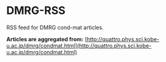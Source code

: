 # DMRG-RSS

RSS feed for DMRG cond-mat articles.

**Articles are aggregated from:** [http://quattro.phys.sci.kobe-u.ac.jp/dmrg/condmat.html](http://quattro.phys.sci.kobe-u.ac.jp/dmrg/condmat.html)